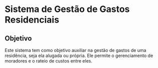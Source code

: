 # Sistema de Gestão de Gastos Residenciais

## Objetivo

Este sistema tem como objetivo auxiliar na gestão de gastos de uma residência, seja ela alugada ou própria. Ele permite o gerenciamento de moradores e o rateio de custos entre eles.